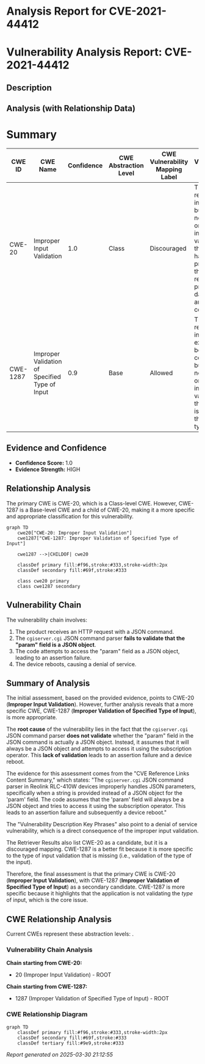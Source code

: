 # Analysis Report for CVE-2021-44412

# Vulnerability Analysis Report: CVE-2021-44412

## Description



## Analysis (with Relationship Data)

# Summary
| CWE ID | CWE Name | Confidence | CWE Abstraction Level | CWE Vulnerability Mapping Label | CWE-Vulnerability Mapping Notes |
|---|---|---|---|---|---|
| CWE-20 | Improper Input Validation | 1.0 | Class | Discouraged | The product receives input or data, but it does not validate or incorrectly validates that the input has the properties that are required to process the data safely and correctly. |
| CWE-1287 | Improper Validation of Specified Type of Input | 0.9 | Base | Allowed | The product receives input that is expected to be of a certain type, but it does not validate or incorrectly validates that the input is actually of the expected type. |

## Evidence and Confidence

*   **Confidence Score:** 1.0
*   **Evidence Strength:** HIGH

## Relationship Analysis
The primary CWE is CWE-20, which is a Class-level CWE. However, CWE-1287 is a Base-level CWE and a child of CWE-20, making it a more specific and appropriate classification for this vulnerability.
```mermaid
graph TD
    cwe20["CWE-20: Improper Input Validation"]
    cwe1287["CWE-1287: Improper Validation of Specified Type of Input"]
    
    cwe1287 -->|CHILDOF| cwe20
    
    classDef primary fill:#f96,stroke:#333,stroke-width:2px
    classDef secondary fill:#69f,stroke:#333
    
    class cwe20 primary
    class cwe1287 secondary
```

## Vulnerability Chain
The vulnerability chain involves:
1.  The product receives an HTTP request with a JSON command.
2.  The `cgiserver.cgi` JSON command parser **fails to validate that the "param" field is a JSON object**.
3.  The code attempts to access the "param" field as a JSON object, leading to an assertion failure.
4.  The device reboots, causing a denial of service.

## Summary of Analysis
The initial assessment, based on the provided evidence, points to CWE-20 (**Improper Input Validation**). However, further analysis reveals that a more specific CWE, CWE-1287 (**Improper Validation of Specified Type of Input**), is more appropriate.

The **root cause** of the vulnerability lies in the fact that the `cgiserver.cgi` JSON command parser **does not validate** whether the "param" field in the JSON command is actually a JSON object. Instead, it assumes that it will always be a JSON object and attempts to access it using the subscription operator. This **lack of validation** leads to an assertion failure and a device reboot.

The evidence for this assessment comes from the "CVE Reference Links Content Summary," which states: "The `cgiserver.cgi` JSON command parser in Reolink RLC-410W devices improperly handles JSON parameters, specifically when a string is provided instead of a JSON object for the 'param' field. The code assumes that the 'param' field will always be a JSON object and tries to access it using the subscription operator. This leads to an assertion failure and subsequently a device reboot."

The "Vulnerability Description Key Phrases" also point to a denial of service vulnerability, which is a direct consequence of the improper input validation.

The Retriever Results also list CWE-20 as a candidate, but it is a discouraged mapping. CWE-1287 is a better fit because it is more specific to the type of input validation that is missing (i.e., validation of the type of the input).

Therefore, the final assessment is that the primary CWE is CWE-20 (**Improper Input Validation**), with CWE-1287 (**Improper Validation of Specified Type of Input**) as a secondary candidate. CWE-1287 is more specific because it highlights that the application is not validating the *type* of input, which is the core issue.


## CWE Relationship Analysis

Current CWEs represent these abstraction levels: .


### Vulnerability Chain Analysis

**Chain starting from CWE-20:**
- 20 (Improper Input Validation) - ROOT


**Chain starting from CWE-1287:**
- 1287 (Improper Validation of Specified Type of Input) - ROOT



### CWE Relationship Diagram

```mermaid
graph TD
    classDef primary fill:#f96,stroke:#333,stroke-width:2px
    classDef secondary fill:#69f,stroke:#333
    classDef tertiary fill:#9e9,stroke:#333
```



*Report generated on 2025-03-30 21:12:55*
